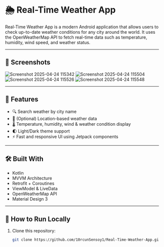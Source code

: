 # 🌦️ Real-Time Weather App

Real-Time Weather App is a modern Android application that allows users to check up-to-date weather conditions for any city around the world. It uses the OpenWeatherMap API to fetch real-time data such as temperature, humidity, wind speed, and weather status.

---

## 📱 Screenshots

![Screenshot 2025-04-24 115342](https://github.com/user-attachments/assets/4c4aba3b-2f95-4100-99f3-8b394d5a6124)
![Screenshot 2025-04-24 115504](https://github.com/user-attachments/assets/a0660d24-10d1-4c73-b05a-c99b2544cefb)
![Screenshot 2025-04-24 115526](https://github.com/user-attachments/assets/a8f14e2f-49f5-49ec-bca9-4434d639f779)
![Screenshot 2025-04-24 115548](https://github.com/user-attachments/assets/e1e2a0bf-553a-4854-9b95-4b99d9411cd1)





---

## 🚀 Features

- 🔍 Search weather by city name
- 📍 (Optional) Location-based weather data
- 🌡️ Temperature, humidity, wind & weather condition display
- 🌓 Light/Dark theme support
- ⚡ Fast and responsive UI using Jetpack components

---

## 🛠️ Built With

- Kotlin
- MVVM Architecture
- Retrofit + Coroutines
- ViewModel & LiveData
- OpenWeatherMap API
- Material Design 3

---

## 🧪 How to Run Locally

1. Clone this repository:
   ```bash
   git clone https://github.com/10rcunSensoy1/Real-Time-Weather-App.git
